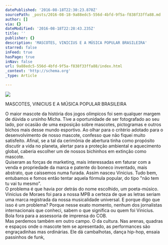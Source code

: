 ```yaml
---
datePublished: '2016-08-18T22:30:23.870Z'
sourcePath: _posts/2016-08-18-9a88edc5-556d-4bfd-9f5a-f838f33ffa88.md
author: []
via: {}
dateModified: '2016-08-18T22:28:43.235Z'
title: ''
publisher: {}
description: 'MASCOTES, VINICIUS E A MÚSICA POPULAR BRASILEIRA'
starred: false
inFeed: true
hasPage: true
inNav: false
url: 9a88edc5-556d-4bfd-9f5a-f838f33ffa88/index.html
_context: 'http://schema.org'
_type: Article

---
```

![](https://the-grid-user-content.s3-us-west-2.amazonaws.com/05a953dc-7386-4161-a671-4307d2f32cbc.jpg)

MASCOTES, VINICIUS E A MÚSICA POPULAR BRASILEIRA

O maior mascote da história dos jogos olímpicos foi sem qualquer margem de dúvida o ursinho Micha. Tive a oportunidade de ser fotografado ao seu lado, por ocasião de uma exposição sobre mascotes, pictogramas e outros bichos mais desse mundo esportivo. Ao olhar para o critério adotado para o desenvolvimento de nosso mascote, confesso que não fiquei muito satisfeito. Afinal, se a tal da cerimônia de abertura tinha como propósito discutir a vida no planeta, alertar para a proteção ambiental e aquecimento global, caberia escolher um de nossos bichinhos em extinção como mascote.  
Quiseram as forças de marketing, mais interessadas em faturar com a venda e propriedade da marca e patente do boneco inventado, mais abstrato, que caíssemos numa furada. Assim nasceu Vinicius. Tudo bem, entubamos e fomos então tentar aquela fórmula popular, do tipo "não tem tu vai tu mesmo".  
O problema é que havia por detrás do nome escolhido, um poeta-músico. Vinicius de Moraes foi para a nossa MPB a certeza de que as letras seriam uma marca registrada da nossa musicalidade universal. E porque digo que isso é um problema? Porque nesse exato momento, nenhum dos jornalistas internacionais que conheci, sabem o que significa ou quem foi Vinicius. Bola fora para a assessoria de imprensa do COB.  
Mas perdemos também em outro campo. O da cultura. Nas arenas, quadras e espaços onde o mascote tem se apresentado, as performances são engraçadinhas mas ordinárias. Ele dá cambalhotas, dança hip-hop, ensaia passinhos de funk,